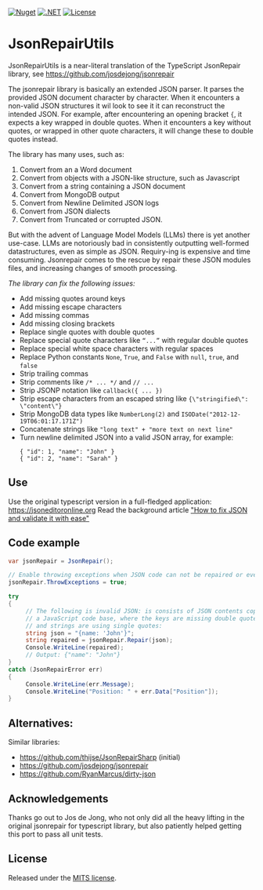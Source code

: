 [![Nuget](https://img.shields.io/nuget/v/https%3A%2F%2Fwww.nuget.org%2Fpackages%2FJsonRepairUtils)](https://www.nuget.org/packages/JsonRepairUtils)
[![.NET](https://github.com/rstm-sf/JsonRepairUtils/actions/workflows/dotnet_test.yml/badge.svg)](https://github.com/rstm-sf/JsonRepairUtils/actions/workflows/dotnet.yml)
[![License](https://img.shields.io/badge/license-MIT-blue.svg)](LICENSE)

# JsonRepairUtils

JsonRepairUtils is a near-literal translation of the TypeScript JsonRepair library, see https://github.com/josdejong/jsonrepair

The jsonrepair library is basically an extended JSON parser. It parses the provided JSON document character by character. When it encounters a non-valid JSON structures it wil look to see it it can reconstruct the intended JSON. For example, after encountering an opening bracket `{`, it expects a key wrapped in double quotes. When it encounters a key without quotes, or wrapped in other quote characters, it will change these to double quotes instead.

The library has many uses, such as:

1. Convert from an a Word document
1. Convert from objects with a JSON-like structure, such as Javascript
1. Convert from a string containing a JSON document
1. Convert from MongoDB output
1. Convert from Newline Delimited JSON logs
1. Convert from JSON dialects
1. Convert from Truncated or corrupted JSON.

But with the advent of Language Model Models (LLMs) there is yet another use-case. LLMs are notoriously bad in consistently outputting well-formed datastructures, even as simple as JSON. Requiry-ing is expensive and time consuming.  Jsonrepair comes to the rescue by repair these JSON modules files, and increasing changes of smooth processing.

*The library can fix the  following issues:*

- Add missing quotes around keys
- Add missing escape characters
- Add missing commas
- Add missing closing brackets
- Replace single quotes with double quotes
- Replace special quote characters like `“...”`  with regular double quotes
- Replace special white space characters with regular spaces
- Replace Python constants `None`, `True`, and `False` with `null`, `true`, and `false`
- Strip trailing commas
- Strip comments like `/* ... */` and `// ...`
- Strip JSONP notation like `callback({ ... })`
- Strip escape characters from an escaped string like `{\"stringified\": \"content\"}`
- Strip MongoDB data types like `NumberLong(2)` and `ISODate("2012-12-19T06:01:17.171Z")`
- Concatenate strings like `"long text" + "more text on next line"`
- Turn newline delimited JSON into a valid JSON array, for example:
    ```
    { "id": 1, "name": "John" }
    { "id": 2, "name": "Sarah" }
    ```


## Use

Use the original typescript version in a full-fledged application: https://jsoneditoronline.org
Read the background article ["How to fix JSON and validate it with ease"](https://jsoneditoronline.org/indepth/parse/fix-json/)

## Code example

```cs
var jsonRepair = JsonRepair();

// Enable throwing exceptions when JSON code can not be repaired or even understood (enabled by default)
jsonRepair.ThrowExceptions = true;

try
{
     // The following is invalid JSON: is consists of JSON contents copied from 
     // a JavaScript code base, where the keys are missing double quotes, 
     // and strings are using single quotes:
     string json = "{name: 'John'}";
     string repaired = jsonRepair.Repair(json);
     Console.WriteLine(repaired);
     // Output: {"name": "John"}
}
catch (JsonRepairError err)
{
     Console.WriteLine(err.Message);
     Console.WriteLine("Position: " + err.Data["Position"]);
}
```

## Alternatives:

Similar libraries:

- https://github.com/thijse/JsonRepairSharp (initial)
- https://github.com/josdejong/jsonrepair
- https://github.com/RyanMarcus/dirty-json

## Acknowledgements

Thanks go out to Jos de Jong, who not only did all the heavy lifting in the original jsonrepair for typescript library, but also patiently helped getting this port to pass all unit tests. 

## License

Released under the [MITS license](LICENSE.md).
